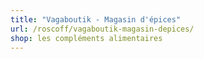 ```yaml
---
title: "Vagaboutik - Magasin d'épices"
url: /roscoff/vagaboutik-magasin-depices/
shop: les compléments alimentaires
---
```

